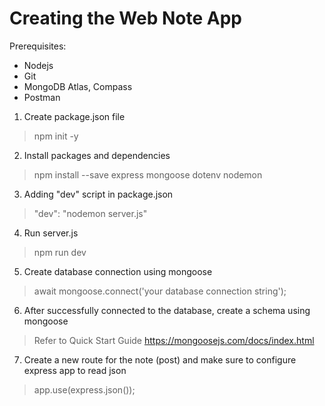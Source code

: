 # Creating the Web Note App

Prerequisites:
- Nodejs
- Git
- MongoDB Atlas, Compass
- Postman

1. Create package.json file
> npm init -y

2. Install packages and dependencies
> npm install --save express mongoose dotenv nodemon

3. Adding "dev" script in package.json
> "dev": "nodemon server.js" 

4. Run server.js
> npm run dev

5. Create database connection using mongoose
> await mongoose.connect('your database connection string');

6. After successfully connected to the database, create a schema using mongoose
> Refer to Quick Start Guide https://mongoosejs.com/docs/index.html

7. Create a new route for the note (post) and make sure to configure express app to read json
> app.use(express.json());